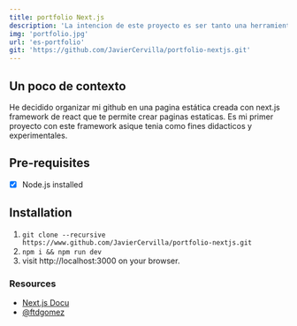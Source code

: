```yaml
---
title: portfolio Next.js
description: 'La intencion de este proyecto es ser tanto una herramienta para organizar mi github y los distintos repositorios como una referencia para el futuro.'
img: 'portfolio.jpg'
url: 'es-portfolio'
git: 'https://github.com/JavierCervilla/portfolio-nextjs.git'
---
```


## Un poco de contexto
He decidido organizar mi github en una pagina estática creada con next.js framework de react que te permite crear paginas estaticas. Es mi primer proyecto con este framework asique tenia como fines didacticos y experimentales.

## Pre-requisites
- [x] Node.js installed

## Installation
1. ```git clone --recursive https://www.github.com/JavierCervilla/portfolio-nextjs.git```
2. ```npm i && npm run dev```
3. visit http://localhost:3000 on your browser.

### Resources
+ [Next.js Docu](https://permadi.com/1996/05/ray-casting-tutorial-table-of-contents/)
+ [@ftdgomez](https://github.com/ftdgomez)
